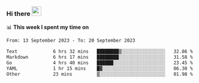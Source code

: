 ### Hi there <a href="https://www.gautamkrishnar.com/"><img src="https://media.giphy.com/media/hvRJCLFzcasrR4ia7z/giphy.gif" width="25px"></a>

📊 **This week I spent my time on**

<!--START_SECTION:waka-->

```txt
From: 13 September 2023 - To: 20 September 2023

Text             6 hrs 32 mins   ████████▒░░░░░░░░░░░░░░░░   32.86 %
Markdown         6 hrs 17 mins   ████████░░░░░░░░░░░░░░░░░   31.58 %
Go               4 hrs 40 mins   ██████░░░░░░░░░░░░░░░░░░░   23.45 %
YAML             1 hr 15 mins    █▓░░░░░░░░░░░░░░░░░░░░░░░   06.30 %
Other            23 mins         ▒░░░░░░░░░░░░░░░░░░░░░░░░   01.98 %
```

<!--END_SECTION:waka-->
